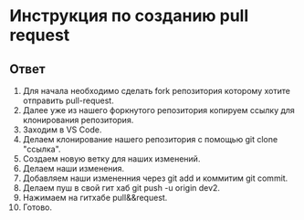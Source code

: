 # Инструкция по созданию pull request
## Ответ
1. Для начала необходимо сделать fork репозитория которому хотите отправить pull-request.
2. Далее уже из нашего форкнутого репозитория копируем ссылку для клонирования репозитория.
3. Заходим в VS Code.
4. Делаем клонирование нашего репозитория с помощью git clone "ссылка".
5. Создаем новую ветку для наших изменений.
6. Делаем наши изменения.
7. Добавляем наши измененния через git add и коммитим git commit.
8. Делаем пуш в свой гит хаб git push -u origin dev2.
9. Нажимаем на гитхабе pull&&request.
10. Готово.